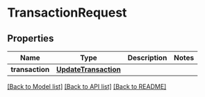 # TransactionRequest

## Properties
Name | Type | Description | Notes
------------ | ------------- | ------------- | -------------
**transaction** | [**UpdateTransaction**](UpdateTransaction.md) |  | 

[[Back to Model list]](../README.md#documentation-for-models) [[Back to API list]](../README.md#documentation-for-api-endpoints) [[Back to README]](../README.md)


